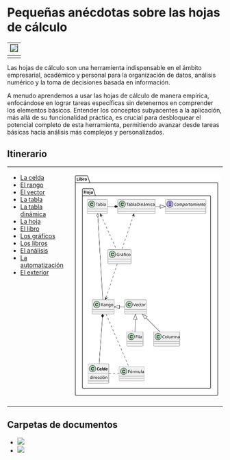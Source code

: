 # Pequeñas anécdotas sobre las hojas de cálculo

<div align=center>

|<img src="images/DALL·E-2024-03-11-21.48.01.webp" width="40%" border=1>|
|-|
||

</div>

Las hojas de cálculo son una herramienta indispensable en el ámbito empresarial, académico y personal para la organización de datos, análisis numérico y la toma de decisiones basada en información. 

A menudo aprendemos a usar las hojas de cálculo de manera empírica, enfocándose en lograr tareas específicas sin detenernos en comprender los elementos básicos. Entender los conceptos subyacentes a la aplicación, más allá de su funcionalidad práctica, es crucial para desbloquear el potencial completo de esta herramienta, permitiendo avanzar desde tareas básicas hacia análisis más complejos y personalizados.

## Itinerario

<div align=center>

<table border=0>
    <tr>
        <td valign=top>
        
- [La celda](docs/celda/README.md)
- [El rango](docs/rango/README.md)
- [El vector](docs/vector/README.md)
- [La tabla](docs/tabla/README.md)
- [La tabla dinámica](docs/tablaDinamica/README.md)
- [La hoja](/docs/hoja/README.md)
- [El libro](/docs/libro/README.md)
- [Los gráficos](/docs/graficos/README.md)
- [Los libros](/docs/libros/README.md)
- [El análisis](/docs/analisis/README.md)
- [La automatización](/docs/automatizacion/README.md)
- [El exterior](docs/elExterior/README.md)
        </td>
        <td>

![](/images/modelosUML/docs/UMLdocs/esquema000.svg)
        </td>
    </tr>
</table>

</div>

## Carpetas de documentos

- [![](https://img.shields.io/badge/-Microsoft_Excel-FFF?style=flat&logo=microsoftexcel&logoColor=black)](https://1drv.ms/f/s!AnIJHRHgFpG-lkytF3Qq4lMkKsqD?e=h6aQ7Y) 
- [![](https://img.shields.io/badge/-Google_Sheets-FFF?style=flat&logo=googlesheets&logoColor=black)](https://drive.google.com/drive/folders/1YppYGn_WxalVW2SZNx3ATgVkccZur2qZ?usp=sharing)
